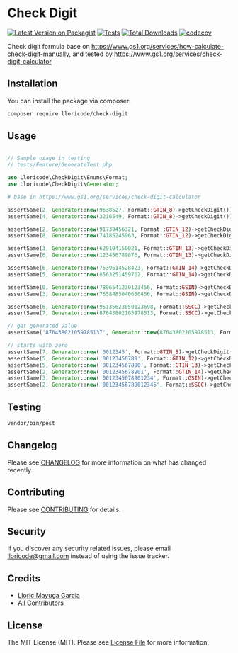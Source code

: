 # Check Digit

[![Latest Version on Packagist](https://img.shields.io/packagist/v/lloricode/check-digit.svg?style=flat-square)](https://packagist.org/packages/lloricode/check-digit)
[![Tests](https://github.com/lloricode/check-digit/actions/workflows/run-tests.yml/badge.svg)](https://github.com/lloricode/check-digit/actions/workflows/run-tests.yml)
[![Total Downloads](https://img.shields.io/packagist/dt/lloricode/check-digit.svg?style=flat-square)](https://packagist.org/packages/lloricode/check-digit)
[![codecov](https://codecov.io/gh/lloricode/check-digit/graph/badge.svg?token=Q71U726JSI)](https://codecov.io/gh/lloricode/check-digit)


Check digit formula base on https://www.gs1.org/services/how-calculate-check-digit-manually,
and tested by https://www.gs1.org/services/check-digit-calculator

## Installation

You can install the package via composer:

```bash
composer require lloricode/check-digit
```

## Usage

``` php

// Sample usage in testing
// tests/Feature/GenerateTest.php

use Lloricode\CheckDigit\Enums\Format;
use Lloricode\CheckDigit\Generator;

# base in https://www.gs1.org/services/check-digit-calculator

assertSame(2, Generator::new(9638527, Format::GTIN_8)->getCheckDigit());
assertSame(4, Generator::new(3216549, Format::GTIN_8)->getCheckDigit());

assertSame(2, Generator::new(91739456321, Format::GTIN_12)->getCheckDigit());
assertSame(8, Generator::new(74185245963, Format::GTIN_12)->getCheckDigit());

assertSame(3, Generator::new(629104150021, Format::GTIN_13)->getCheckDigit());
assertSame(6, Generator::new(123456789876, Format::GTIN_13)->getCheckDigit());

assertSame(6, Generator::new(7539514528423, Format::GTIN_14)->getCheckDigit());
assertSame(5, Generator::new(8563251459762, Format::GTIN_14)->getCheckDigit());

assertSame(0, Generator::new(7896541230123456, Format::GSIN)->getCheckDigit());
assertSame(3, Generator::new(7658485040650456, Format::GSIN)->getCheckDigit());

assertSame(6, Generator::new(95135623050123698, Format::SSCC)->getCheckDigit());
assertSame(7, Generator::new(87643802105978513, Format::SSCC)->getCheckDigit());

// get generated value
assertSame('876438021059785137', Generator::new(87643802105978513, Format::SSCC)->getValue());

// starts with zero
assertSame(7, Generator::new('0012345', Format::GTIN_8)->getCheckDigit());
assertSame(5, Generator::new('00123456789', Format::GTIN_12)->getCheckDigit());
assertSame(5, Generator::new('001234567890', Format::GTIN_13)->getCheckDigit());
assertSame(2, Generator::new('0012345678901', Format::GTIN_14)->getCheckDigit());
assertSame(3, Generator::new('0012345678901234', Format::GSIN)->getCheckDigit());
assertSame(2, Generator::new('00123456789012345', Format::SSCC)->getCheckDigit());
```

## Testing

``` bash
vendor/bin/pest
```

## Changelog

Please see [CHANGELOG](CHANGELOG.md) for more information on what has changed recently.

## Contributing

Please see [CONTRIBUTING](.github/CONTRIBUTING.md) for details.

## Security

If you discover any security related issues, please email lloricode@gmail.com instead of using the issue tracker.

## Credits

- [Lloric Mayuga Garcia](https://github.com/lloricode)
- [All Contributors](../../contributors)

## License

The MIT License (MIT). Please see [License File](LICENSE.md) for more information.
